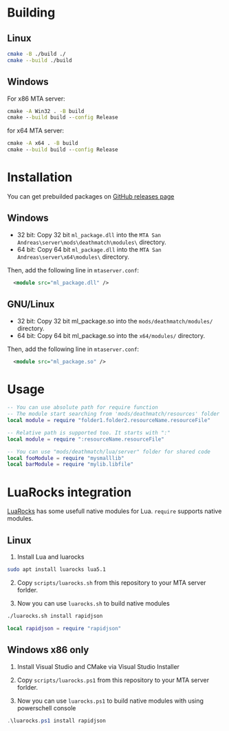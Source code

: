 # Building

## Linux
```bash
cmake -B ./build ./
cmake --build ./build
```

## Windows
For x86 MTA server:
```bat
cmake -A Win32 . -B build
cmake --build build --config Release
```

for x64 MTA server:
```bat
cmake -A x64 . -B build
cmake --build build --config Release
```

# Installation

You can get prebuilded packages on [GitHub releases page](https://github.com/TheNormalnij/MTA-package/releases)

## Windows

* 32 bit: Copy 32 bit `ml_package.dll` into the `MTA San Andreas\server\mods\deathmatch\modules\` directory.
* 64 bit: Copy 64 bit `ml_package.dll` into the `MTA San Andreas\server\x64\modules\` directory.

Then, add the following line in `mtaserver.conf`:

```xml
  <module src="ml_package.dll" />
```
## GNU/Linux

* 32 bit: Copy 32 bit ml_package.so into the `mods/deathmatch/modules/` directory.
* 64 bit: Copy 64 bit ml_package.so into the `x64/modules/` directory.

Then, add the following line in `mtaserver.conf`:

```xml
  <module src="ml_package.so" />
```

# Usage

```lua
-- You can use absolute path for require function
-- The module start searching from 'mods/deathmatch/resources' folder
local module = require "folder1.folder2.resourceName.resourceFile"

-- Relative path is supported too. It starts with ":"
local module = require ":resourceName.resourceFile"

-- You can use "mods/deathmatch/lua/server" folder for shared code
local fooModule = require "mysmalllib"
local barModule = require "mylib.libfile"
```

# LuaRocks integration

[LuaRocks](https://luarocks.org/) has some usefull native modules for Lua. `require` supports native modules.

## Linux

1. Install Lua and luarocks
```sh
sudo apt install luarocks lua5.1
```

2. Copy `scripts/luarocks.sh` from this repository to your MTA server forlder.

3. Now you can use `luarocks.sh` to build native modules
```sh
./luarocks.sh install rapidjson
```

```lua
local rapidjson = require "rapidjson"
```

## Windows x86 only

1. Install Visual Studio and CMake via Visual Studio Installer
2. Copy `scripts/luarocks.ps1` from this repository to your MTA server forlder.

3. Now you can use `luarocks.ps1` to build native modules with using powerschell console
```powershell
.\luarocks.ps1 install rapidjson
```
